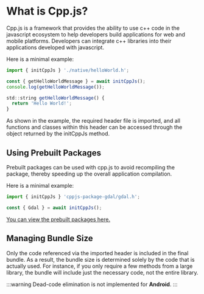# What is Cpp.js?
Cpp.js is a framework that provides the ability to use c++ code in the javascript ecosystem to help developers build applications for web and mobile platforms. Developers can integrate c++ libraries into their applications developed with javascript.

Here is a minimal example:
```jsx title="/src/main.js"
import { initCppJs } './native/helloWorld.h';

const { getHelloWorldMessage } = await initCppJs();
console.log(getHelloWorldMessage());

```
```jsx title="/src/native/helloWorld.h"
std::string getHelloWorldMessage() {
  return 'Hello World!';
}
```

As shown in the example, the required header file is imported, and all functions and classes within this header can be accessed through the object returned by the initCppJs method.

## Using Prebuilt Packages
Prebuilt packages can be used with cpp.js to avoid recompiling the package, thereby speeding up the overall application compilation.

Here is a minimal example:

```jsx title="/src/main.js"
import { initCppJs } 'cppjs-package-gdal/gdal.h';

const { Gdal } = await initCppJs();
```

[You can view the prebuilt packages here.](https://cpp.js.org/)

## Managing Bundle Size
Only the code referenced via the imported header is included in the final bundle. As a result, the bundle size is determined solely by the code that is actually used. For instance, if you only require a few methods from a large library, the bundle will include just the necessary code, not the entire library.

:::warning
Dead-code elimination is not implemented for **Android**.
:::
